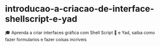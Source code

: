 # introducao-a-criacao-de-interface-shellscript-e-yad
:mortar_board: Aprenda a criar interfaces gráfica com Shell Script :shell: e Yad, saiba como fazer formularios e fazer coisas incriveis
